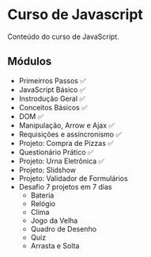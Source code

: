 # Curso de Javascript

Conteúdo do curso de JavaScript.

## Módulos

- Primeirros Passos ✅
- JavaScript Básico ✅
- Instrodução Geral ✅
- Conceitos Básicos ✅
- DOM ✅
- Manipulação, Arrow e Ajax ✅
- Requisições e assíncronismo ✅
- Projeto: Compra de Pizzas ✅
- Questionário Prático ✅
- Projeto: Urna Eletrônica ✅
- Projeto: Slidshow
- Projeto: Validador de Formulários
- Desafio 7 projetos em 7 dias
  - Bateria
  - Relógio
  - Clima
  - Jogo da Velha
  - Quadro de Desenho
  - Quiz
  - Arrasta e Solta
